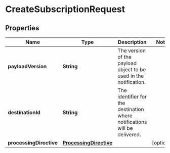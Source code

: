 
# CreateSubscriptionRequest

## Properties
Name | Type | Description | Notes
------------ | ------------- | ------------- | -------------
**payloadVersion** | **String** | The version of the payload object to be used in the notification. | 
**destinationId** | **String** | The identifier for the destination where notifications will be delivered. | 
**processingDirective** | [**ProcessingDirective**](ProcessingDirective.md) |  |  [optional]




